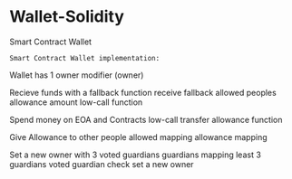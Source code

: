 # Wallet-Solidity
Smart Contract Wallet

	Smart Contract Wallet implementation:

Wallet has 1 owner
modifier (owner)

Recieve funds with a fallback function
receive fallback
allowed peoples
allowance amount
low-call function

Spend money on EOA and Contracts
low-call
transfer allowance function

Give Allowance to other people
allowed mapping
allowance mapping

Set a new owner with 3 voted guardians
guardians mapping
least 3 guardians
voted guardian check
set a new owner
